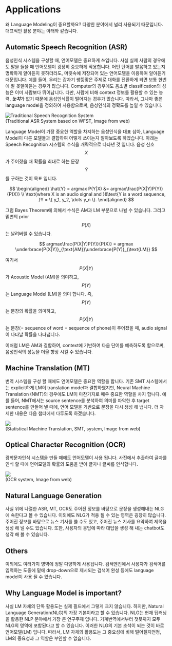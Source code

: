 # Applications

왜 Language Modeling이 중요할까요? 다양한 분야에서 널리 사용되기 때문입니다. 대표적인 활용 분야는 아래와 같습니다.

## Automatic Speech Recognition (ASR)

음성인식 시스템을 구성할 때, 언어모델은 중요하게 쓰입니다. 사실 실제 사람의 경우에도 말을 들을 때 언어모델이 굉장히 중요하게 작용합니다. 어떤 단어를 발음하고 있는지 명확하게 알아듣지 못하더라도, 머릿속에 저장되어 있는 언어모델을 이용하여 알아듣기 때문입니다. 예를 들어, 우리는 갑자기 쌩뚱맞은 주제로 대화를 전환하게 되면 보통 한번에 잘 못알아듣는 경우가 많습니다. Computer의 경우에도 음소별 classification의 성능은 이미 사람보다 뛰어납니다. 다만, 사람에 비해 context 정보를 활용할 수 있는 능력, ***눈치***가 없기 때문에 음성인식률이 떨어지는 경우가 많습니다. 따라서, 그나마 좋은 language model을 정의하여 사용함으로써, 음성인식의 정확도를 높일 수 있습니다.

![Traditional Speech Recognition System](https://www.esat.kuleuven.be/psi/spraak/demo/Recog/lvr_scheme.gif)<br>
(Traditional ASR System based on WFST, Image from web)

Language Model이 가장 중요한 역할을 차지하는 음성인식을 대표 삼아, Language Model이 다른 모델들과 결합하여 어떻게 쓰이는지 알아보도록 하겠습니다. 아래는 Speech Recognition 시스템의 수식을 개략적으로 나타낸 것 입니다. 음성 신호 $$ X $$가 주어졌을 때 확률을 최대로 하는 문장 $$ \hat{Y} $$를 구하는 것이 목표 입니다.

$$
\begin{aligned}
\hat{Y} = argmax P(Y|X) &= argmax\frac{P(X|Y)P(Y)}{P(X)} \\
\text{where X is an audio signal and }&\text{Y is a word sequence, }Y = \{ y_1, y_2, \dots y_n \}.
\end{aligned}
$$

그럼 Bayes Theorem에 의해서 수식은 AM과 LM 부분으로 나뉠 수 있습니다. 그리고 밑변의 prior $$ P(X) $$는 날려버릴 수 있습니다.

$$
argmax\frac{P(X|Y)P(Y)}{P(X)} = argmax \underbrace{P(X|Y)}_{\text{AM}}\underbrace{P(Y)}_{\text{LM}}
$$

여기서 $$ P(X|Y) $$가 Acoustic Model (AM)을 의미하고, $$ P(Y) $$는 Language Model (LM)을 의미 합니다. 즉, $$ P(Y) $$는 문장의 확률을 의미하고, $$ P(X|Y) $$는 문장(= sequence of word = sequence of phone)이 주어졌을 때, audio signal이 나타날 확률을 나타냅니다.

이처럼 LM은 AM과 결합하여, context에 기반하여 다음 단어를 예측하도록 함으로써, 음성인식의 성능을 더울 향상 시킬 수 있습니다.

## Machine Translation (MT)

번역 시스템을 구성 할 때에도 언어모델은 중요한 역할을 합니다. 기존 SMT 시스템에서는 explicit하게 LM이 translation model과 결합하였지만, Neural Machine Translation (NMT)의 경우에도 LM이 마찬가지로 매우 중요한 역할을 차지 합니다. 예를 들어, NMT에서는 source sentence를 분석하여 의미를 파악한 후 target sentence를 만들어 낼 때에, 언어 모델을 기반으로 문장을 다시 생성 해 냅니다. 더 자세한 내용은 다음 챕터에서 다루도록 하겠습니다.

![](http://www.kecl.ntt.co.jp/rps/_src/sc1134/innovative_3_1e.jpg)<br>
(Statistical Machine Translation, SMT, system, Image from web)

## Optical Character Recognition (OCR)

광학문자인식 시스템을 만들 때에도 언어모델이 사용 됩니다. 사진에서 추출하여 글자를 인식 할 때에 언어모델의 확률의 도움을 받아 글자나 글씨를 인식합니다.

![](https://doi.ieeecomputersociety.org/cms/Computer.org/dl/trans/tp/2013/10/figures/ttp20131024131.gif)<br>
(OCR system, Image from web)

## Natural Language Generation

사실 위에 나열한 ASR, MT, OCR도 주어진 정보를 바탕으로 문장을 생성해내는 NLG에 속한다고 볼 수 있습니다. 이외에도 NLG가 적용 될 수 있는 영역은 굉장히 많습니다. 주어진 정보를 바탕으로 뉴스 기사를 쓸 수도 있고, 주어진 뉴스 기사를 요약하여 제목을 생성 해 낼 수도 있습니다. 또한, 사용자의 응답에 따라 대답을 생성 해 내는 chatbot도 생각 해 볼 수 있습니다.

## Others

이외에도 여러가지 영역에 정말 다양하게 사용됩니다. 검색엔진에서 사용자가 검색어를 입력하는 도중에 밑에 drop-down으로 제시되는 검색어 완성 등에도 language model이 사용 될 수 있습니다.

## Why Language Model is important?

사실 LM 자체의 단독 활용도는 실제 필드에서 그렇게 크지 않습니다. 하지만, Natural Language Generation(NLG)의 가장 기본이라고 할 수 있습니다. NLG는 현재 딥러닝을 활용한 NLP 분야에서 가장 큰 연구주제 입니다. 기계번역에서부터 챗봇까지 모두 NLG의 영역에 포함된다고 할 수 있습니다. 이러한 NLG의 기본 초석이 되는 것이 바로 언어모델(LM) 입니다. 따라서, LM 자체의 활용도는 그 중요성에 비해 떨어질지언정, LM의 중요성과 그 역할은 부인할 수 없습니다.